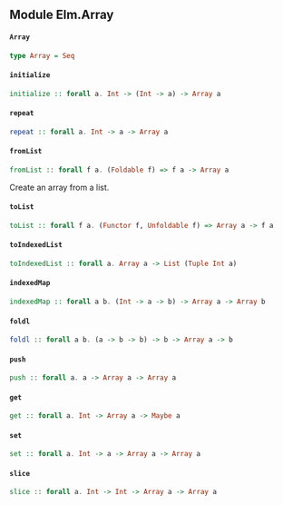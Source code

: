 ## Module Elm.Array

#### `Array`

``` purescript
type Array = Seq
```

#### `initialize`

``` purescript
initialize :: forall a. Int -> (Int -> a) -> Array a
```

#### `repeat`

``` purescript
repeat :: forall a. Int -> a -> Array a
```

#### `fromList`

``` purescript
fromList :: forall f a. (Foldable f) => f a -> Array a
```

Create an array from a list. 

#### `toList`

``` purescript
toList :: forall f a. (Functor f, Unfoldable f) => Array a -> f a
```

#### `toIndexedList`

``` purescript
toIndexedList :: forall a. Array a -> List (Tuple Int a)
```

#### `indexedMap`

``` purescript
indexedMap :: forall a b. (Int -> a -> b) -> Array a -> Array b
```

#### `foldl`

``` purescript
foldl :: forall a b. (a -> b -> b) -> b -> Array a -> b
```

#### `push`

``` purescript
push :: forall a. a -> Array a -> Array a
```

#### `get`

``` purescript
get :: forall a. Int -> Array a -> Maybe a
```

#### `set`

``` purescript
set :: forall a. Int -> a -> Array a -> Array a
```

#### `slice`

``` purescript
slice :: forall a. Int -> Int -> Array a -> Array a
```



